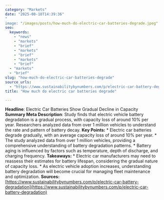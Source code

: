 ```yaml
---
category: "Markets"
date: "2025-08-18T14:39:36"
"
image: "/images/posts/how-much-do-electric-car-batteries-degrade.jpeg"
seo:
  keywords:
    - "news"
    - "markets"
    - "brief"
    - "markets"
    - "brief"
    - "markets"
    - "brief"
  - "markets"
  - "brief"
slug: "how-much-do-electric-car-batteries-degrade"
source_urls:
  - "https://www.sustainabilitybynumbers.com/p/electric-car-battery-degradation"
title: "How much do electric car batteries degrade"

---
```


**Headline**: Electric Car Batteries Show Gradual Decline in Capacity  **Summary Meta Description**: Study finds that electric vehicle battery degradation is a gradual process, with capacity loss of around 10% per year. Researchers analyzed data from over 1 million vehicles to understand the rate and pattern of battery decay.  **Key Points:**  * Electric car batteries degrade gradually, with an average capacity loss of around 10% per year. * The study analyzed data from over 1 million vehicles, providing a comprehensive understanding of battery degradation patterns. * Battery aging is influenced by factors such as temperature, depth of discharge, and charging frequency.  **Takeaways:**  * Electric car manufacturers may need to reassess their estimates for battery lifespan, considering the gradual nature of capacity loss. * As electric vehicle adoption increases, understanding battery degradation will become crucial for managing fleet maintenance and optimization.  **Sources:** [https://www.sustainabilitybynumbers.com/p/electric-car-battery-degradation](https://www.sustainabilitybynumbers.com/p/electric-car-battery-degradation)